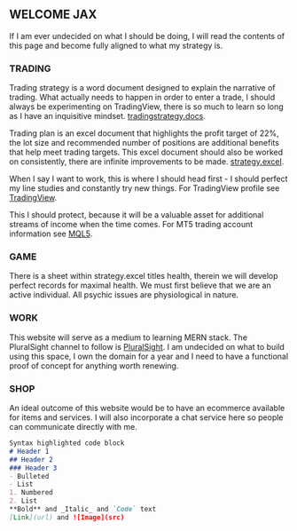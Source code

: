 ## WELCOME JAX

If I am ever undecided on what I should be doing, I will read the contents of this page and become fully aligned to what my strategy is.

### TRADING
Trading strategy is a word document designed to explain the narrative of trading. What actually needs to happen in order to enter a trade, I should always be experimenting on TradingView, there is so much to learn so long as I have an inquisitive mindset. [tradingstrategy.docs](https://1drv.ms/w/s!AmEFh2CzDLeigYMV1URQ3-yQJSS2wg?e=fC42Qg).

Trading plan is an excel document that highlights the profit target of 22%, the lot size and recommended number of positions are additional benefits that help meet trading targets. This excel document should also be worked on consistently, there are infinite improvements to be made. [strategy.excel](https://1drv.ms/x/s!AmEFh2CzDLeigYVzQsz9NLBcS__sBQ?e=Uk1N9y).

When I say I want to work, this is where I should head first - I should perfect my line studies and constantly try new things. For TradingView profile see [TradingView](https://www.tradingview.com/u/ErgoSchmuck/).

This I should protect, because it will be a valuable asset for additional streams of income when the time comes. For MT5 trading account information see [MQL5](https://www.mql5.com/en/signals/1583452?source=Site+Signals+My).

### GAME
There is a sheet within strategy.excel titles health, therein we will develop perfect records for maximal health. We must first believe that we are an active individual. All psychic issues are physiological in nature.

### WORK
This website will serve as a medium to learning MERN stack. The PluralSight channel to follow is [PluralSight](https://app.pluralsight.com/channels/details/3a202b58-7fbe-486a-acab-c5b538471a6e?s=1). I am undecided on what to build using this space, I own the domain for a year and I need to have a functional proof of concept for anything worth renewing.

### SHOP
An ideal outcome of this website would be to have an ecommerce available for items and services. I will also incorporate a chat service here so people can communicate directly with me.

```markdown
Syntax highlighted code block
# Header 1
## Header 2
### Header 3
- Bulleted
- List
1. Numbered
2. List
**Bold** and _Italic_ and `Code` text
[Link](url) and ![Image](src)
```


